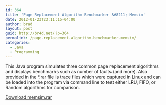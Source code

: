 ```yaml
---
id: 364
title: 'Page Replacement Algorithm Benchmarker &#8211; Memsim'
date: 2012-01-23T23:11:15-04:00
author: brad
layout: post
guid: http://br4d.net/?p=364
permalink: /page-replacement-algorithm-benchmarker-memsim/
categories:
  - Java
  - Programming
---
```

This Java program simulates three common page replacement algorithms and displays benchmarks such as number of faults (and more). Also provided in the *.rar file is trace files which were captured in Linux and can be loaded into the program via command line to test either LRU, FIFO, or Random algorithms for comparison.

[Download memsim.rar](/images/2015/01/memsim.rar)
